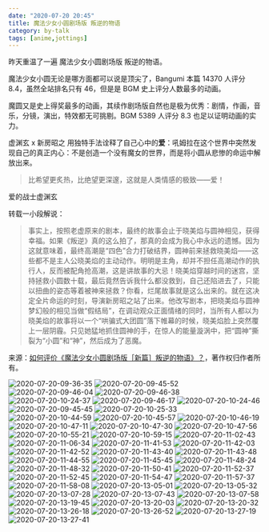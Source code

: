 ```yaml
---
date: "2020-07-20 20:45"
title: 魔法少女小圆剧场版 叛逆的物语
category: by-talk
tags: [anime,jottings]
---
```

昨天重温了一遍 魔法少女小圆剧场版 叛逆的物语。

魔法少女小圆无论是哪方面都可以说是顶尖了，Bangumi 本篇 14370 人评分 8.4，虽然全站排名只有 46，但是是 BGM 史上评分人数最多的动画。

魔圆又是史上得奖最多的动画，其续作剧场版自然也是极为优秀：剧情，作画，音乐，分镜，演出，特效都无可挑剔。BGM 5389 人评分 8.3 也足以证明动画的实力。

<!-- more -->

虚渊玄 x 新房昭之 用独特手法诠释了自己心中的**爱**：吼姆拉在这个世界中突然发现自己的真正内心：不是创造一个没有魔女的世界，而是将小圆从悲惨的命运中解放出来。

>比希望更炙热，比绝望更深邃，这就是人类情感的极致——爱！

<p class="right">
	<span class="small">爱的战士虚渊玄</span>
</p>
<meting-js server="netease" type="album" id="2774183">
</meting-js>

转载一小段解说：

>事实上，按照老虚原来的剧本，最终的故事会止于晓美焰与圆神相见，获得幸福。如果《叛逆》真的这么拍了，那真的会成为我心中永远的遗憾。因为这就意味着，最终高潮是“四色”合力打破结界，圆神前来拯救晓美焰——这些都不是主人公晓美焰的主动动作。明明是主角，却并不担任高潮动作的执行人，反而被配角抢高潮，这是讲故事的大忌！晓美焰穿越时间的迷宫，坚持拯救小圆数十载，最后竟然告诉我什么都没救到，自己还陷进去了，只能以扭曲的姿态等着被神来拯救？你看，烂尾故事就是这么出来的。就在这决定全片命运的时刻，导演新房昭之站了出来。他改写剧本，把晓美焰与圆神梦幻般的相见当做“假结局”，在调动观众正面情绪的同时，当所有人都以为晓美焰的故事将以一个“哄骗式大团圆”落下帷幕的时候，晓美焰脸上突然覆上一层阴霾。只见她猛地抓住圆神的手，在惊人的能量漩涡中，把“圆神”撕裂为“小圆”和“神”，然后成为了恶魔。

<p class="small">来源：<a href="https://www.zhihu.com/question/22073065/answer/780433686">如何评价《魔法少女小圆剧场版［新篇］叛逆的物语》？</a>，著作权归作者所有。</p>

![2020-07-20-09-36-35](https://tva3.sinaimg.cn/large/005ZJ4a1ly1ggxusm1hs3j31z41404qs.jpg)
![2020-07-20-09-45-52](https://tvax3.sinaimg.cn/large/005ZJ4a1ly1ggxusronl0j31z41404qu.jpg)
![2020-07-20-09-46-04](https://tvax1.sinaimg.cn/large/005ZJ4a1ly1ggxusuptfaj31z4140kjo.jpg)
![2020-07-20-09-46-38](https://tvax3.sinaimg.cn/large/005ZJ4a1ly1ggxusznjowj31z4140kjo.jpg)
![2020-07-20-10-24-37](https://tvax3.sinaimg.cn/large/005ZJ4a1ly1ggxuseyw8pj31z4140e83.jpg)
![2020-07-20-09-46-17](https://tvax2.sinaimg.cn/large/005ZJ4a1ly1ggxusxihoqj31z4140qv9.jpg)
![2020-07-20-10-24-46](https://tvax1.sinaimg.cn/large/005ZJ4a1ly1ggxusg5rgpj31z4140b2a.jpg)
![2020-07-20-09-45-45](https://tva1.sinaimg.cn/large/005ZJ4a1ly1ggxuso6tvmj31z4140qv6.jpg)
![2020-07-20-10-25-33](https://tva4.sinaimg.cn/large/005ZJ4a1ly1ggxusj95bxj31z4140x6u.jpg)
![2020-07-20-10-44-59](https://tvax2.sinaimg.cn/large/005ZJ4a1ly1ggxse002dpj31z4140npe.jpg)
![2020-07-20-10-45-57](https://tvax3.sinaimg.cn/large/005ZJ4a1ly1ggxse0yc0gj31z4140hdt.jpg)
![2020-07-20-10-46-19](https://tvax3.sinaimg.cn/large/005ZJ4a1ly1ggxse1u2ybj31z41407wi.jpg)
![2020-07-20-10-47-11](https://tva2.sinaimg.cn/large/005ZJ4a1ly1ggxse331euj31z41404qq.jpg)
![2020-07-20-10-47-30](https://tva1.sinaimg.cn/large/005ZJ4a1ly1ggxse3ymvbj31z4140npd.jpg)
![2020-07-20-10-47-56](https://tva1.sinaimg.cn/large/005ZJ4a1ly1ggxse54pbmj31z4140kjm.jpg)
![2020-07-20-10-55-21](https://tva3.sinaimg.cn/large/005ZJ4a1ly1ggxse6mhs6j31z4140e84.jpg)
![2020-07-20-10-59-15](https://tva3.sinaimg.cn/large/005ZJ4a1ly1ggxse7o850j31z4140qv6.jpg)
![2020-07-20-11-02-43](https://tvax1.sinaimg.cn/large/005ZJ4a1ly1ggxse9jxtkj31z41404qt.jpg)
![2020-07-20-11-06-34](https://tvax2.sinaimg.cn/large/005ZJ4a1ly1ggxseb5syjj31z4140u0z.jpg)
![2020-07-20-11-41-53](https://tvax3.sinaimg.cn/large/005ZJ4a1ly1ggxsecbnmij31z41401ky.jpg)
![2020-07-20-11-42-03](https://tva2.sinaimg.cn/large/005ZJ4a1ly1ggxsedenabj31z4140npe.jpg)
![2020-07-20-11-42-52](https://tva2.sinaimg.cn/large/005ZJ4a1ly1ggxseewrpnj31z4140qv7.jpg)
![2020-07-20-11-43-40](https://tvax4.sinaimg.cn/large/005ZJ4a1ly1ggxseg7n8wj31z4140u0y.jpg)
![2020-07-20-11-43-48](https://tvax1.sinaimg.cn/large/005ZJ4a1ly1ggxsehtfbsj31z41407wi.jpg)
![2020-07-20-11-44-55](https://tva3.sinaimg.cn/large/005ZJ4a1ly1ggxsejef1lj31z4140u0y.jpg)
![2020-07-20-11-45-45](https://tva2.sinaimg.cn/large/005ZJ4a1ly1ggxsekl40sj31z41401ky.jpg)
![2020-07-20-11-48-24](https://tva2.sinaimg.cn/large/005ZJ4a1ly1ggxseli7iaj31z41401ky.jpg)
![2020-07-20-11-48-32](https://tva2.sinaimg.cn/large/005ZJ4a1ly1ggxsemrd8nj31z4140kjn.jpg)
![2020-07-20-11-50-41](https://tva1.sinaimg.cn/large/005ZJ4a1ly1ggxsenlfhxj31z41407wh.jpg)
![2020-07-20-11-52-37](https://tva2.sinaimg.cn/large/005ZJ4a1ly1ggxsep0tixj31z4140x6r.jpg)
![2020-07-20-11-52-45](https://tvax3.sinaimg.cn/large/005ZJ4a1ly1ggxser1keaj31z41401l0.jpg)
![2020-07-20-11-54-47](https://tva4.sinaimg.cn/large/005ZJ4a1ly1ggxsesb4fjj31z4140qv6.jpg)
![2020-07-20-11-57-37](https://tvax1.sinaimg.cn/large/005ZJ4a1ly1ggxseupe6jj31z4140npe.jpg)
![2020-07-20-11-58-08](https://tvax1.sinaimg.cn/large/005ZJ4a1ly1ggxsewdt05j31z41407wi.jpg)
![2020-07-20-13-05-01](https://tvax2.sinaimg.cn/large/005ZJ4a1ly1ggxsexrxioj31z4140u0y.jpg)
![2020-07-20-13-05-32](https://tvax4.sinaimg.cn/large/005ZJ4a1ly1ggxseyyh7aj31z4140u0y.jpg)
![2020-07-20-13-07-28](https://tva4.sinaimg.cn/large/005ZJ4a1ly1ggxsf0l94tj31z41404qr.jpg)
![2020-07-20-13-07-43](https://tvax3.sinaimg.cn/large/005ZJ4a1ly1ggxsf27fhlj31z41401ky.jpg)
![2020-07-20-13-07-58](https://tvax2.sinaimg.cn/large/005ZJ4a1ly1ggxsf330e4j31z4140hdt.jpg)
![2020-07-20-13-19-45](https://tvax4.sinaimg.cn/large/005ZJ4a1ly1ggxsf4ogqnj31z4140hdt.jpg)
![2020-07-20-13-20-03](https://tva1.sinaimg.cn/large/005ZJ4a1ly1ggxsf5fwyyj31z4140u0x.jpg)
![2020-07-20-13-20-32](https://tva1.sinaimg.cn/large/005ZJ4a1ly1ggxsf724u7j31z4140e83.jpg)
![2020-07-20-13-26-18](https://tvax3.sinaimg.cn/large/005ZJ4a1ly1ggxsf8y4pjj31z4140qv7.jpg)
![2020-07-20-13-26-52](https://tvax3.sinaimg.cn/large/005ZJ4a1ly1ggxsfa5xhsj31z4140u0y.jpg)
![2020-07-20-13-27-19](https://tvax3.sinaimg.cn/large/005ZJ4a1ly1ggxsfavgotj31z4140e81.jpg)
![2020-07-20-13-27-41](https://tvax1.sinaimg.cn/large/005ZJ4a1ly1ggxsfbb18pj31z4140di5.jpg "canisdark")

<!-- 空之境界第七章简评 TYPE-MOON 真正意义上的第一部动画，奈须蘑菇式的哲学，ACG的外表。空之境界明线是几人的活动，但是全部七章却皆为荒耶宗莲引起，皆为荒耶宗莲所设。第五章与荒耶宗莲正面对决代表着式对过去的一个了结。7章作为一个整体，而第五章的矛盾螺旋就是高潮。-->